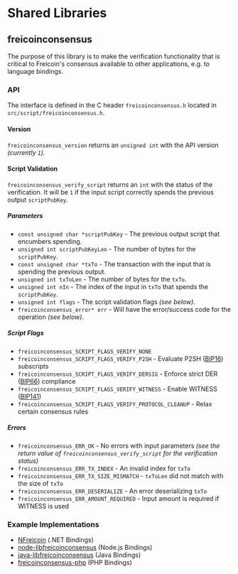 Shared Libraries
================

## freicoinconsensus

The purpose of this library is to make the verification functionality that is critical to Freicoin's consensus available to other applications, e.g. to language bindings.

### API

The interface is defined in the C header `freicoinconsensus.h` located in `src/script/freicoinconsensus.h`.

#### Version

`freicoinconsensus_version` returns an `unsigned int` with the API version *(currently `1`)*.

#### Script Validation

`freicoinconsensus_verify_script` returns an `int` with the status of the verification. It will be `1` if the input script correctly spends the previous output `scriptPubKey`.

##### Parameters
- `const unsigned char *scriptPubKey` - The previous output script that encumbers spending.
- `unsigned int scriptPubKeyLen` - The number of bytes for the `scriptPubKey`.
- `const unsigned char *txTo` - The transaction with the input that is spending the previous output.
- `unsigned int txToLen` - The number of bytes for the `txTo`.
- `unsigned int nIn` - The index of the input in `txTo` that spends the `scriptPubKey`.
- `unsigned int flags` - The script validation flags *(see below)*.
- `freicoinconsensus_error* err` - Will have the error/success code for the operation *(see below)*.

##### Script Flags
- `freicoinconsensus_SCRIPT_FLAGS_VERIFY_NONE`
- `freicoinconsensus_SCRIPT_FLAGS_VERIFY_P2SH` - Evaluate P2SH ([BIP16](https://github.com/bitcoin/bips/blob/master/bip-0016.mediawiki)) subscripts
- `freicoinconsensus_SCRIPT_FLAGS_VERIFY_DERSIG` - Enforce strict DER ([BIP66](https://github.com/bitcoin/bips/blob/master/bip-0066.mediawiki)) compliance
- `freicoinconsensus_SCRIPT_FLAGS_VERIFY_WITNESS` - Enable WITNESS ([BIP141](https://github.com/bitcoin/bips/blob/master/bip-0141.mediawiki))
- `freicoinconsensus_SCRIPT_FLAGS_VERIFY_PROTOCOL_CLEANUP` - Relax certain consensus rules

##### Errors
- `freicoinconsensus_ERR_OK` - No errors with input parameters *(see the return value of `freicoinconsensus_verify_script` for the verification status)*
- `freicoinconsensus_ERR_TX_INDEX` - An invalid index for `txTo`
- `freicoinconsensus_ERR_TX_SIZE_MISMATCH` - `txToLen` did not match with the size of `txTo`
- `freicoinconsensus_ERR_DESERIALIZE` - An error deserializing `txTo`
- `freicoinconsensus_ERR_AMOUNT_REQUIRED` - Input amount is required if WITNESS is used

### Example Implementations
- [NFreicoin](https://github.com/NicolasDorier/NFreicoin/blob/master/NFreicoin/Script.cs#L814) (.NET Bindings)
- [node-libfreicoinconsensus](https://github.com/bitpay/node-libfreicoinconsensus) (Node.js Bindings)
- [java-libfreicoinconsensus](https://github.com/dexX7/java-libfreicoinconsensus) (Java Bindings)
- [freicoinconsensus-php](https://github.com/Bit-Wasp/freicoinconsensus-php) (PHP Bindings)
